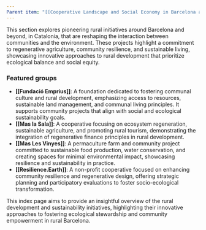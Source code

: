 ```yaml
---
Parent item: "[[Cooperative Landscape and Social Economy in Barcelona and Catalonia]]"
---
```

This section explores pioneering rural initiatives around Barcelona and beyond, in Catalonia, that are reshaping the interaction between communities and the environment. These projects highlight a commitment to regenerative agriculture, community resilience, and sustainable living, showcasing innovative approaches to rural development that prioritize ecological balance and social equity.

### Featured groups

- **[[Fundació Emprius]]**: A foundation dedicated to fostering communal culture and rural development, emphasizing access to resources, sustainable land management, and communal living principles. It supports community projects that align with social and ecological sustainability goals.
- **[[Mas la Sala]]**: A cooperative focusing on ecosystem regeneration, sustainable agriculture, and promoting rural tourism, demonstrating the integration of regenerative finance principles in rural development.
- **[[Mas Les Vinyes]]**: A permaculture farm and community project committed to sustainable food production, water conservation, and creating spaces for minimal environmental impact, showcasing resilience and sustainability in practice.
- **[[Resilience.Earth]]**: A non-profit cooperative focused on enhancing community resilience and regenerative design, offering strategic planning and participatory evaluations to foster socio-ecological transformation.

This index page aims to provide an insightful overview of the rural development and sustainability initiatives, highlighting their innovative approaches to fostering ecological stewardship and community empowerment in rural Barcelona.